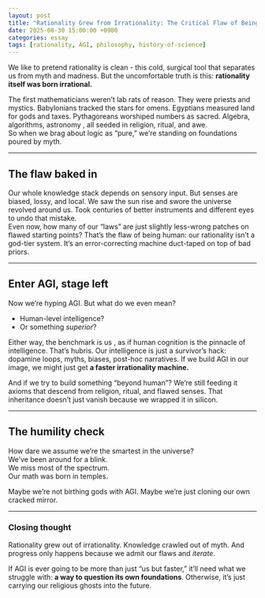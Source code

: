 ```yaml
---
layout: post
title: "Rationality Grew from Irrationality: The Critical Flaw of Being Human"
date: 2025-08-30 15:00:00 +0900
categories: essay
tags: [rationality, AGI, philosophy, history-of-science]
---
```


We like to pretend rationality is clean - this cold, surgical tool that separates us from myth and madness. But the uncomfortable truth is this: **rationality itself was born irrational.**

The first mathematicians weren’t lab rats of reason. They were priests and mystics. Babylonians tracked the stars for omens. Egyptians measured land for gods and taxes. Pythagoreans worshiped numbers as sacred. Algebra, algorithms, astronomy , all seeded in religion, ritual, and awe.  
So when we brag about logic as “pure,” we’re standing on foundations poured by myth.

---

## The flaw baked in

Our whole knowledge stack depends on sensory input. But senses are biased, lossy, and local. We saw the sun rise and swore the universe revolved around us. Took centuries of better instruments and different eyes to undo that mistake.  
Even now, how many of our “laws” are just slightly less-wrong patches on flawed starting points?
That’s the flaw of being human: our rationality isn’t a god-tier system. It’s an error-correcting machine duct-taped on top of bad priors.

---

## Enter AGI, stage left

Now we’re hyping AGI. But what do we even mean?  
- Human-level intelligence?  
- Or something *superior*?  

Either way, the benchmark is us , as if human cognition is the pinnacle of intelligence. That’s hubris. Our intelligence is just a survivor’s hack: dopamine loops, myths, biases, post-hoc narratives. If we build AGI in our image, we might just get **a faster irrationality machine.**

And if we try to build something “beyond human”? We’re still feeding it axioms that descend from religion, ritual, and flawed senses. That inheritance doesn’t just vanish because we wrapped it in silicon.

---

## The humility check

How dare we assume we’re the smartest in the universe?  
We’ve been around for a blink.  
We miss most of the spectrum.  
Our math was born in temples.  

Maybe we’re not birthing gods with AGI. Maybe we’re just cloning our own cracked mirror.  

---

### Closing thought

Rationality grew out of irrationality. Knowledge crawled out of myth. And progress only happens because we admit our flaws and *iterate*.  

If AGI is ever going to be more than just “us but faster,” it’ll need what we struggle with: **a way to question its own foundations**. Otherwise, it’s just carrying our religious ghosts into the future.
